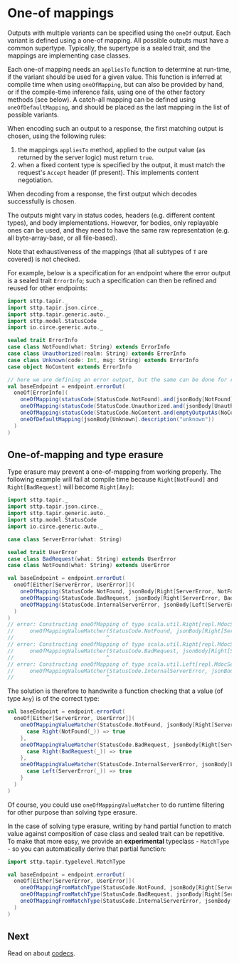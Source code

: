 # One-of mappings

Outputs with multiple variants can be specified using the `oneOf` output. Each variant  is defined using a one-of 
mapping. All possible outputs must have a common supertype. Typically, the supertype is a sealed trait, and the mappings 
are implementing case classes.

Each one-of mapping needs an `appliesTo` function to determine at run-time, if the variant should be used for a given 
value. This function is inferred at compile time when using `oneOfMapping`, but can also be provided by hand, or if
the compile-time inference fails, using one of the other factory methods (see below). A catch-all mapping can be defined
using `oneOfDefaultMapping`, and should be placed as the last mapping in the list of possible variants.

When encoding such an output to a response, the first matching output is chosen, using the following rules:
1. the mappings `appliesTo` method, applied to the output value (as returned by the server logic) must return `true`.
2. when a fixed content type is specified by the output, it must match the request's `Accept` header (if present). 
   This implements content negotiation.

When decoding from a response, the first output which decodes successfully is chosen.

The outputs might vary in status codes, headers (e.g. different content types), and body implementations. However, for 
bodies, only replayable ones can be used, and they need to have the same raw representation (e.g. all byte-array-base, 
or all file-based).

Note that exhaustiveness of the mappings (that all subtypes of `T` are covered) is not checked.

For example, below is a specification for an endpoint where the error output is a sealed trait `ErrorInfo`; 
such a specification can then be refined and reused for other endpoints:

```scala
import sttp.tapir._
import sttp.tapir.json.circe._
import sttp.tapir.generic.auto._
import sttp.model.StatusCode
import io.circe.generic.auto._

sealed trait ErrorInfo
case class NotFound(what: String) extends ErrorInfo
case class Unauthorized(realm: String) extends ErrorInfo
case class Unknown(code: Int, msg: String) extends ErrorInfo
case object NoContent extends ErrorInfo

// here we are defining an error output, but the same can be done for regular outputs
val baseEndpoint = endpoint.errorOut(
  oneOf[ErrorInfo](
    oneOfMapping(statusCode(StatusCode.NotFound).and(jsonBody[NotFound].description("not found"))),
    oneOfMapping(statusCode(StatusCode.Unauthorized.and(jsonBody[Unauthorized].description("unauthorized")))),
    oneOfMapping(statusCode(StatusCode.NoContent.and(emptyOutputAs(NoContent)))),
    oneOfDefaultMapping(jsonBody[Unknown].description("unknown"))
  )
)
```

## One-of-mapping and type erasure

Type erasure may prevent a one-of-mapping from working properly. The following example will fail at compile time because `Right[NotFound]` and `Right[BadRequest]` will become `Right[Any]`:

```scala
import sttp.tapir._
import sttp.tapir.json.circe._
import sttp.tapir.generic.auto._
import sttp.model.StatusCode
import io.circe.generic.auto._

case class ServerError(what: String)

sealed trait UserError
case class BadRequest(what: String) extends UserError
case class NotFound(what: String) extends UserError

val baseEndpoint = endpoint.errorOut(
  oneOf[Either[ServerError, UserError]](
    oneOfMapping(StatusCode.NotFound, jsonBody[Right[ServerError, NotFound]].description("not found")),
    oneOfMapping(StatusCode.BadRequest, jsonBody[Right[ServerError, BadRequest]].description("unauthorized")),
    oneOfMapping(StatusCode.InternalServerError, jsonBody[Left[ServerError, UserError]].description("unauthorized")),
  )
)
// error: Constructing oneOfMapping of type scala.util.Right[repl.MdocSession.App.ServerError,repl.MdocSession.App.NotFound] is not allowed because of type erasure. Using a runtime-class-based check it isn't possible to verify that the input matches the desired class. Please use oneOfMappingClassMatcher, oneOfMappingValueMatcher or oneOfMappingFromMatchType instead
//     oneOfMappingValueMatcher(StatusCode.NotFound, jsonBody[Right[ServerError, NotFound]].description("not found")) {
//                             ^
// error: Constructing oneOfMapping of type scala.util.Right[repl.MdocSession.App.ServerError,repl.MdocSession.App.BadRequest] is not allowed because of type erasure. Using a runtime-class-based check it isn't possible to verify that the input matches the desired class. Please use oneOfMappingClassMatcher, oneOfMappingValueMatcher or oneOfMappingFromMatchType instead
//     oneOfMappingValueMatcher(StatusCode.BadRequest, jsonBody[Right[ServerError, BadRequest]].description("unauthorized")) {
//                             ^
// error: Constructing oneOfMapping of type scala.util.Left[repl.MdocSession.App.ServerError,repl.MdocSession.App.UserError] is not allowed because of type erasure. Using a runtime-class-based check it isn't possible to verify that the input matches the desired class. Please use oneOfMappingClassMatcher, oneOfMappingValueMatcher or oneOfMappingFromMatchType instead
//     oneOfMappingValueMatcher(StatusCode.InternalServerError, jsonBody[Left[ServerError, UserError]].description("unauthorized")) {
//                             ^
```

The solution is therefore to handwrite a function checking that a value (of type `Any`) is of the correct type:


```scala
val baseEndpoint = endpoint.errorOut(
  oneOf[Either[ServerError, UserError]](
    oneOfMappingValueMatcher(StatusCode.NotFound, jsonBody[Right[ServerError, NotFound]].description("not found")) {
      case Right(NotFound(_)) => true
    },
    oneOfMappingValueMatcher(StatusCode.BadRequest, jsonBody[Right[ServerError, BadRequest]].description("unauthorized")) {
      case Right(BadRequest(_)) => true
    },
    oneOfMappingValueMatcher(StatusCode.InternalServerError, jsonBody[Left[ServerError, UserError]].description("unauthorized")) {
      case Left(ServerError(_)) => true
    }
  )
)
```

Of course, you could use `oneOfMappingValueMatcher` to do runtime filtering for other purpose than solving type erasure.

In the case of solving type erasure, writing by hand partial function to match value against composition of case class and sealed trait can be repetitive.
To make that more easy, we provide an **experimental** typeclass - `MatchType` - so you can automatically derive that partial function:

```scala
import sttp.tapir.typelevel.MatchType

val baseEndpoint = endpoint.errorOut(
  oneOf[Either[ServerError, UserError]](
    oneOfMappingFromMatchType(StatusCode.NotFound, jsonBody[Right[ServerError, NotFound]].description("not found")),
    oneOfMappingFromMatchType(StatusCode.BadRequest, jsonBody[Right[ServerError, BadRequest]].description("unauthorized")),
    oneOfMappingFromMatchType(StatusCode.InternalServerError, jsonBody[Left[ServerError, UserError]].description("unauthorized"))
  )
)
```

## Next

Read on about [codecs](codecs.md).
